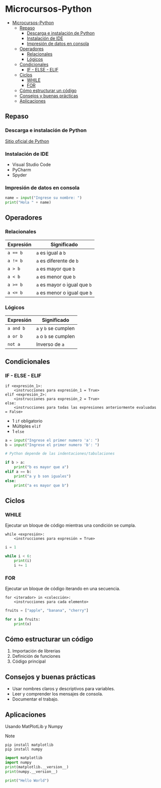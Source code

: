 # Microcursos-Python

- [Microcursos-Python](#microcursos-python)
  - [Repaso](#repaso)
    - [Descarga e instalación de Python](#descarga-e-instalación-de-python)
    - [Instalación de IDE](#instalación-de-ide)
    - [Impresión de datos en consola](#impresión-de-datos-en-consola)
  - [Operadores](#operadores)
    - [Relacionales](#relacionales)
    - [Lógicos](#lógicos)
  - [Condicionales](#condicionales)
    - [IF - ELSE - ELIF](#if---else---elif)
  - [Ciclos](#ciclos)
    - [WHILE](#while)
    - [FOR](#for)
  - [Cómo estructurar un código](#cómo-estructurar-un-código)
  - [Consejos y buenas prácticas](#consejos-y-buenas-prácticas)
  - [Aplicaciones](#aplicaciones)


## Repaso

### Descarga e instalación de Python

[Sitio oficial de Python](https://www.python.org/downloads/)

### Instalación de IDE

- Visual Studio Code
- PyCharm
- Spyder

### Impresión de datos en consola

```python
name = input("Ingrese su nombre: ")
print("Hola " + name)
```

## Operadores

### Relacionales

| Expresión | Significado |
|------|------|
| `a == b` | `a` es igual a `b` |
| `a != b` | `a` es diferente de `b` |
| `a > b` | `a` es mayor que `b` |
| `a < b` | `a` es menor que `b` |
| `a >= b` | `a` es mayor o igual que `b` |
| `a <= b` | `a` es menor o igual que `b` |

### Lógicos

| Expresión | Significado |
|------|------|
| `a and b` | `a` y `b` se cumplen |
| `a or b` | `a` o `b` se cumplen |
| `not a` | Inverso de `a` |

## Condicionales

### IF - ELSE - ELIF

```
if <expresión_1>:
    <instrucciones para expresión_1 = True>
elif <expresión_2>:
    <instrucciones para expresión_2 = True>
else:
    <instrucciones para todas las expresiones anteriormente evaluadas = False>
```

- 1 `if` obligatorio
- Múltiples `elif`
- 1 `else`

```python
a = input("Ingrese el primer numero 'a': ")
b = input("Ingrese el primer numero 'b': ")

# Python depende de las indentaciones/tabulaciones

if b > a:
    print("b es mayor que a")
elif a == b:
    print("a y b son iguales")
else:
    print("a es mayor que b")
```

## Ciclos

### WHILE

Ejecutar un bloque de código mientras una condición se cumpla.

```
while <expresión>:
    <instrucciones para expresión = True>
```

```python
i = 1

while i < 6:
    print(i)
    i += 1
```

### FOR

Ejecutar un bloque de código iterando en una secuencia.

```
for <iterador> in <colección>:
    <instrucciones para cada elemento>
```

```python
fruits = ["apple", "banana", "cherry"]

for x in fruits:
    print(x)
```

## Cómo estructurar un código

1. Importación de librerias
2. Definición de funciones
3. Código principal

## Consejos y buenas prácticas

- Usar nombres claros y descriptivos para variables.
- Leer y comprender los mensajes de consola.
- Documentar el trabajo.

## Aplicaciones

Usando MatPlotLib y Numpy

> [!NOTE]
> 
> ```console
> pip install matplotlib
> pip install numpy
> ```
>
> ```python
> import matplotlib
> import numpy
> print(matplotlib.__version__)
> print(numpy.__version__)
> ```

```python
print("Hello World")
```
